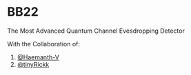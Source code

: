 # BB22
The Most Advanced Quantum Channel Evesdropping Detector

With the Collaboration of:
1. [@Haemanth-V](https://github.com/Haemanth-V)
2. [@tinyRickk](https://github.com/tinyRickk)

